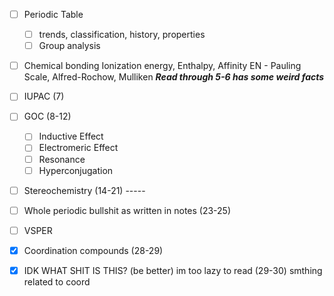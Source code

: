 - [ ] Periodic Table
    - [ ] trends, classification, history, properties
    - [ ] Group analysis

- [ ] Chemical bonding
      Ionization energy, Enthalpy, Affinity
      EN - Pauling Scale, Alfred-Rochow, Mulliken
      ***Read through 5-6 has some weird facts***

- [ ] IUPAC (7)

- [ ] GOC (8-12)
    - [ ] Inductive Effect
    - [ ] Electromeric Effect
    - [ ] Resonance
    - [ ] Hyperconjugation

- [ ] Stereochemistry (14-21)
      -----

- [ ] Whole periodic bullshit as written in notes (23-25)

- [ ] VSPER

- [x] Coordination compounds (28-29)
- [x] IDK WHAT SHIT IS THIS? (be better) im too lazy to read  (29-30) smthing related to coord
